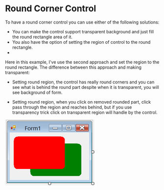 # Round Corner Control

To have a round corner control you can use either of the following solutions:

* You can make the control support transparent background and just fill the round rectangle area of it.
* You also have the option of setting the region of control to the round rectangle.
* 

Here in this example, I've use the second approach and set the region to the round rectangle. The difference between this approach and making transparent:

* Setting round region, the control has really round corners and you can see what is behind the round part despite when it is transparent, you will see background of form.

* Setting round region, when you click on removed rounded part, click pass through the region and reaches behind, but if you use transparency trick click on transparent region will handle by the control.


![Round Corner Control](image.png)